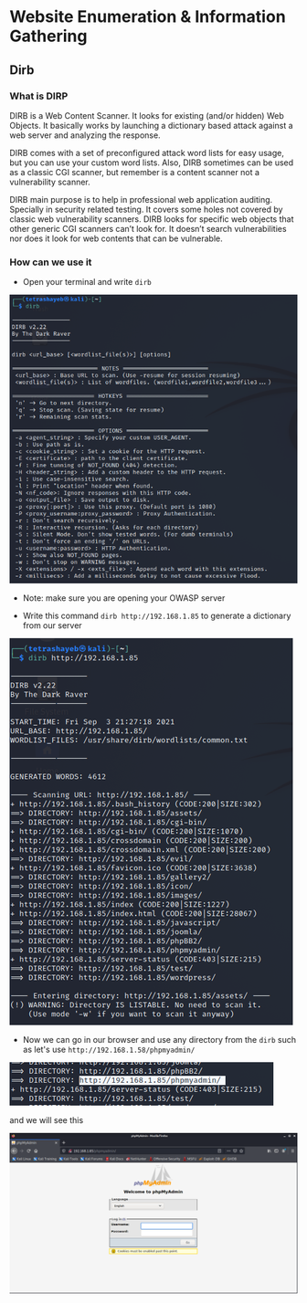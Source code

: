 # Website Enumeration & Information Gathering
  
## Dirb
  
### What is DIRP
  
DIRB is a Web Content Scanner. It looks for existing (and/or hidden) Web Objects. It basically works by launching a dictionary based attack against a web server and analyzing the response.
  
DIRB comes with a set of preconfigured attack word lists for easy usage, but you can use your custom word lists. Also, DIRB sometimes can be used as a classic CGI scanner, but remember is a content scanner not a vulnerability scanner.
  
DIRB main purpose is to help in professional web application auditing. Specially in security related testing. It covers some holes not covered by classic web vulnerability scanners. DIRB looks for specific web objects that other generic CGI scanners can’t look for. It doesn’t search vulnerabilities nor does it look for web contents that can be vulnerable.
  
### How can we use it
  
- Open your terminal and write `dirb`
  
![dirb-1](./img/Dirb-1.png)
  
* Note: make sure you are opening your OWASP server
  
- Write this command `dirb http://192.168.1.85` to generate a dictionary from our server
  
![dirb-2](./img/Dirb-2.png)
  
- Now we can go in our browser and use any directory from the `dirb` such as let's use `http://192.168.1.58/phpmyadmin/`
  
![dirb-3](./img/Dirb-3.png)
  
and we will see this
  
![dirb-4](./img/Dirb-4.png)

